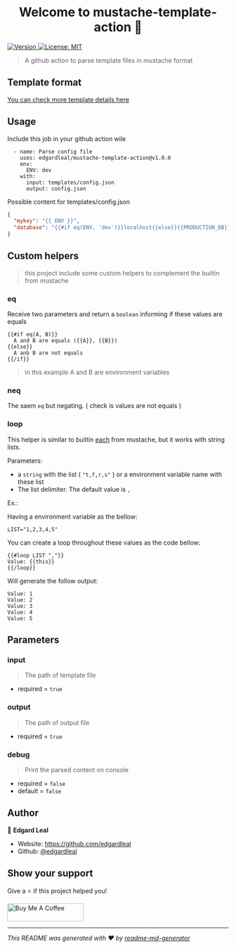 <h1 align="center">Welcome to mustache-template-action 👋</h1>
<p>
  <a href="https://www.npmjs.com/package/ts-template" target="_blank">
    <img alt="Version" src="https://img.shields.io/npm/v/ts-template.svg">
  </a>
  <a href="#" target="_blank">
    <img alt="License: MIT" src="https://img.shields.io/badge/License-MIT-yellow.svg" />
  </a>
</p>

> A github action to parse template files in mustache format

## Template format

[You can check more template details here](https://handlebarsjs.com/guide/#what-is-handlebars)

## Usage

Include this job in your github action wile
```
  - name: Parse config file
    uses: edgardleal/mustache-template-action@v1.0.0
    env:
      ENV: dev
    with:
      input: templates/config.json
      output: config.json
```

Possible content for templates/config.json

```json
{
  "mykey": "{{ ENV }}",
  "database": "{{#if eq(ENV, 'dev')}}localhost{{else}}{{PRODUCTION_DB}}{{/if}}"
}
```

## Custom helpers

> this project include some custom helpers to complement the builtin from mustache

### eq

Receive two parameters and return a `boolean` informing if these values are equals

```
{{#if eq(A, B)}}
  A and B are equals ({{A}}, {{B}})
{{else}}
  A anb B are not equals
{{/if}}
```

> in this example A and B are environment variables

### neq

The saem `eq` but negating. ( check is values are not equals )

### loop

This helper is similar to builtin [each](https://handlebarsjs.com/guide/builtin-helpers.html#each) from mustache, but it works with
string lists.

Parameters:

* a `string` with the list ( `"t,f,r,s"` ) or a environment variable name with these list
* The list delimiter. The default value is `,`

Ex.:

Having a environment variable as the bellow:

`LIST="1,2,3,4,5"`

You can create a loop throughout these values as the code bellow:

```
{{#loop LIST ","}}
Value: {{this}}
{{/loop}}
```

Will generate the follow output:

```
Value: 1
Value: 2
Value: 3
Value: 4
Value: 5
```

## Parameters

### input

> The path of template file

* required = `true`

### output

> The path of output file

* required = `true`

### debug 

> Print the parsed content on console

* required = `false`
* default = `false`

## Author

👤 **Edgard Leal**

* Website: https://github.com/edgardleal
* Github: [@edgardleal](https://github.com/edgardleal)

## Show your support

Give a ⭐️ if this project helped you!

<a href="https://www.buymeacoffee.com/edgardleal" target="_blank"><img src="https://cdn.buymeacoffee.com/buttons/default-orange.png" alt="Buy Me A Coffee" height="41" width="174"></a>

***
_This README was generated with ❤️ by [readme-md-generator](https://github.com/kefranabg/readme-md-generator)_
